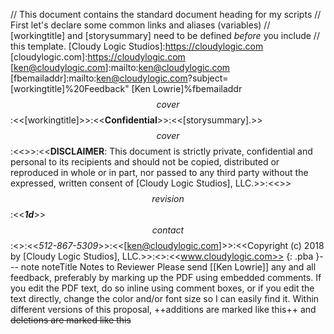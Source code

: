 // This document contains the standard document heading for my scripts
// First let's declare some common links and aliases (variables)
// [workingtitle] and [storysummary] need to be defined *before* you include
// this template.
[Cloudy Logic Studios]:https://cloudylogic.com
[cloudylogic.com]:https://cloudylogic.com
[ken@cloudylogic.com]:mailto:ken@cloudylogic.com
[fbemailaddr]:mailto:ken@cloudylogic.com?subject=[workingtitle]%20Feedback"
[Ken Lowrie]%fbemailaddr
$$cover$$:<<[workingtitle]>>:<<**Confidential**>>:<<[storysummary].>>
$$cover$$:<<>>:<<**DISCLAIMER**: This document is strictly private, confidential and personal to its recipients and should not be copied, distributed or reproduced in whole or in part, nor passed to any third party without the expressed, written consent of [Cloudy Logic Studios], LLC.>>:<<>>
$$revision$$:<<***1d***>>
$$contact$$:<<Ken Lowrie>>:<<*512-867-5309*>>:<<[ken@cloudylogic.com]>>:<<Copyright (c) 2018 by [Cloudy Logic Studios], LLC.>>:<<All Rights Reserved.>>:<<www.cloudylogic.com>>
{: .pba }--- note noteTitle Notes to Reviewer
    Please send &#91;[Ken Lowrie]&#93; any and all feedback, preferably by marking up the PDF using embedded comments. If you edit the PDF text, do so inline using comment boxes, or if you edit the text directly, change the color and/or font size so I can easily find it. Within different versions of this proposal, ++additions are marked like this++ and ~~deletions are marked like this~~
